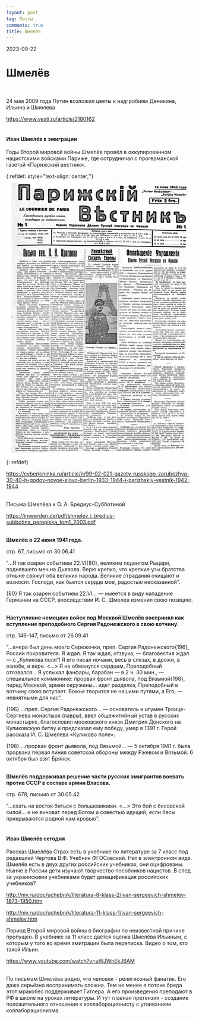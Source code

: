 ```yaml
---
layout: post
tag: Посты
comments: true
title: Шмелёв
---
```


2023-09-22

# Шмелёв
<br>

24 мая 2009 года Путин возложил цветы к надгробиям Деникина, Ильина и Шмелева

<https://www.vesti.ru/article/2180162>
<br><br>

#### Иван Шмелёв в эмиграции

Годы Второй мировой войны Шмелёв провёл в оккупированном нацистскими войсками Париже, где сотрудничал с прогерманской газетой «Парижский вестник».

{:refdef: style="text-align: center;"}
[![Вестник](/images/le-courrier-de-paris.jpg)](https://vtoraya-literatura.com/razdel_2099_str_1.html)
{: refdef}

<https://cyberleninka.ru/article/n/99-02-021-gazety-russkogo-zarubezhya-30-40-h-godov-novoe-slovo-berlin-1933-1944-i-parizhskiy-vestnik-1942-1944>
<br><br>

Письма Шмелёва к О. А. Бредиус-Субботиной

<https://imwerden.de/pdf/shmelev_i_bredius-subbotina_perepiska_tom1_2003.pdf>
<br><br>

**Шмелёв о 22 июня 1941 года.**

стр. 67, письмо от 30.06.41

"...Я так озарен событием 22.VI{80}, великим подвигом Рыцаря, поднявшего меч на Дьявола. Верю крепко, что крепкие узы братства отныне свяжут оба великих народа. Великие страдания очищают и возносят. Господи, как бьется сердце мое, радостью несказанной".

{80} Я так озарен событием 22.VI... — имеется в виду нападение Германии на СССР, впоследствии И. С. Шмелев изменил свою позицию.
<br><br>

**Наступление немецких войск под Москвой Шмелёв воспринял как вступление преподобного Сергия Радонежского в свою вотчину.**

стр. 146-147, письмо от 26.09.41

"…вчера был день моего Сережечки, преп. Сергия Радонежского{196}, России покровителя. Я ждал. Я так ждал, отзвука, — благовестия ждал — с „Куликова поля“! Я его писал ночами, весь в слезах, в дрожи, в ознобе, в вере. <…> Я не обманулся сердцем, Преподобный отозвался... Я услыхал фанфары, барабан — в 2 ч. 30 мин., — специальное коммюнике: прорван фронт дьявола, под Вязьмой{198}, перед Москвой, армии окружены... идет разделка, Преподобный в вотчину свою вступает. Божье творится не нашими путями, а Его, — невнятными для нас".

{196} ...преп. Сергия Радонежского... — основатель и игумен Троице-Сергиева монастыря (лавры), ввел общежитийный устав в русских монастырях, благословил московского князя Дмитрия Донского на Куликовскую битву и предсказал ему победу, умер в 1391 г. Герой рассказа И. С. Шмелева «Куликово поле».

{198} ...прорван фронт дьявола, под Вязьмой... — 5 октября 1941 г. была прорвана первая линия советской обороны между Ржевом и Вязьмой. 6 октября был взят Брянск.
<br><br>

**Шмелёв поддерживал решение части русских эмигрантов воевать против СССР в составе армии Власова.**

стр. 678, письмо от 30.05.42

"…ехать на восток биться с большевиками. <…> Это бой с бесовской силой… и не виноват перед Богом и совестью идущий, если бесы прикрываются родной нам кровью".
<br><br>

#### Иван Шмелёв сегодня

Рассказ Шмелёва Страх есть в учебнике по литературе за 7 класс под редакцией Чертова В.Ф. Учебник ФГОСовский. Нет в электронном виде. Шмелёв есть в двух других российских учебниках, они оцифрованы. Нынче в России дети изучают творчество пособников нацистов. В след за украинскими учебниками будет денацификация российских учебников?

<http://niv.ru/doc/uchebnik/literatura-8-klass-2/ivan-sergeevich-shmelev-1873-1950.htm>

<http://niv.ru/doc/uchebnik/literatura-11-klass-1/ivan-sergeevich-shmelev.htm>

Период Второй мировой войны в биографии по неизвестной причине пропущен. В учебнике за 11 класс даётся оценка Шмелёва Ильиным, с которым у того во время эмиграции была переписка. Видео о том, кто такой Ильин.

<https://www.youtube.com/watch?v=uWJWnEkJ6AM>
<br><br>

По письмам Шмелёва видно, что человек - религиозный фанатик. Его даже серьёзно воспринимать сложно. Тем не менее в потоке бреда этот мракобес поддерживает Гитлера. А его произведения преподают в РФ в школе на уроках литературы. И тут главная претензия - создание положительного отношения к коллаборационисту с утаиванием коллаборационизма.